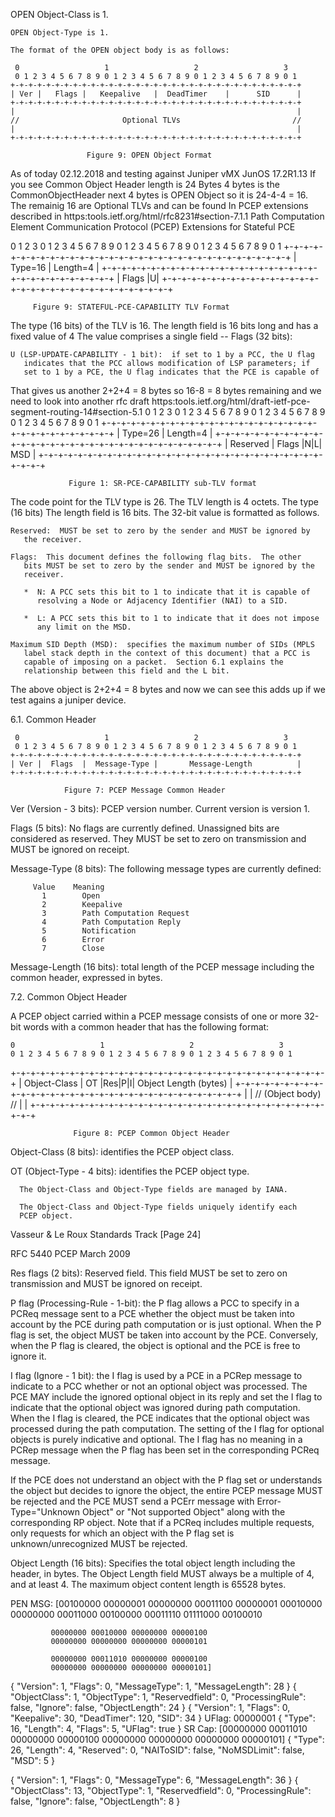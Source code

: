 
 OPEN Object-Class is 1.

    OPEN Object-Type is 1.

    The format of the OPEN object body is as follows:

     0                   1                   2                   3
     0 1 2 3 4 5 6 7 8 9 0 1 2 3 4 5 6 7 8 9 0 1 2 3 4 5 6 7 8 9 0 1
    +-+-+-+-+-+-+-+-+-+-+-+-+-+-+-+-+-+-+-+-+-+-+-+-+-+-+-+-+-+-+-+-+
    | Ver |   Flags |   Keepalive   |  DeadTimer    |      SID      |
    +-+-+-+-+-+-+-+-+-+-+-+-+-+-+-+-+-+-+-+-+-+-+-+-+-+-+-+-+-+-+-+-+
    |                                                               |
    //                       Optional TLVs                         //
    |                                                               |
    +-+-+-+-+-+-+-+-+-+-+-+-+-+-+-+-+-+-+-+-+-+-+-+-+-+-+-+-+-+-+-+-+

                     Figure 9: OPEN Object Format
 As of today 02.12.2018 and testing against Juniper vMX JunOS 17.2R1.13
 If you see Common Object Header length is 24 Bytes 4 bytes is the CommonObjectHeader
 next 4 bytes is OPEN Object so it is 24-4-4 = 16. The remainig 16 are Optional TLVs and can be found
 In PCEP extensions described in https:tools.ietf.org/html/rfc8231#section-7.1.1
 Path Computation Element Communication Protocol (PCEP) Extensions for Stateful PCE

 0                   1                   2                   3
 0 1 2 3 4 5 6 7 8 9 0 1 2 3 4 5 6 7 8 9 0 1 2 3 4 5 6 7 8 9 0 1
 +-+-+-+-+-+-+-+-+-+-+-+-+-+-+-+-+-+-+-+-+-+-+-+-+-+-+-+-+-+-+-+-+
 |               Type=16         |            Length=4           |
 +-+-+-+-+-+-+-+-+-+-+-+-+-+-+-+-+-+-+-+-+-+-+-+-+-+-+-+-+-+-+-+-+
 |                             Flags                           |U|
 +-+-+-+-+-+-+-+-+-+-+-+-+-+-+-+-+-+-+-+-+-+-+-+-+-+-+-+-+-+-+-+-+

 		 Figure 9: STATEFUL-PCE-CAPABILITY TLV Format

 The type (16 bits) of the TLV is 16.  The length field is 16 bits
 long and has a fixed value of 4
 The value comprises a single field -- Flags (32 bits):

    U (LSP-UPDATE-CAPABILITY - 1 bit):  if set to 1 by a PCC, the U flag
       indicates that the PCC allows modification of LSP parameters; if
       set to 1 by a PCE, the U flag indicates that the PCE is capable of

 That gives us another 2+2+4 = 8 bytes so 16-8 = 8 bytes remaining and
 we need to look into another rfc draft https:tools.ietf.org/html/draft-ietf-pce-segment-routing-14#section-5.1
 0                   1                   2                   3
        0 1 2 3 4 5 6 7 8 9 0 1 2 3 4 5 6 7 8 9 0 1 2 3 4 5 6 7 8 9 0 1
       +-+-+-+-+-+-+-+-+-+-+-+-+-+-+-+-+-+-+-+-+-+-+-+-+-+-+-+-+-+-+-+-+
       |            Type=26            |            Length=4           |
       +-+-+-+-+-+-+-+-+-+-+-+-+-+-+-+-+-+-+-+-+-+-+-+-+-+-+-+-+-+-+-+-+
       |         Reserved              |   Flags   |N|L|      MSD      |
       +-+-+-+-+-+-+-+-+-+-+-+-+-+-+-+-+-+-+-+-+-+-+-+-+-+-+-+-+-+-+-+-+

                 Figure 1: SR-PCE-CAPABILITY sub-TLV format
 The code point for the TLV type is 26.  The TLV length is 4 octets.
 The type (16 bits) The length field is 16 bits.
 The 32-bit value is formatted as follows.

    Reserved:  MUST be set to zero by the sender and MUST be ignored by
       the receiver.

    Flags:  This document defines the following flag bits.  The other
       bits MUST be set to zero by the sender and MUST be ignored by the
       receiver.

       *  N: A PCC sets this bit to 1 to indicate that it is capable of
          resolving a Node or Adjacency Identifier (NAI) to a SID.

       *  L: A PCC sets this bit to 1 to indicate that it does not impose
          any limit on the MSD.

    Maximum SID Depth (MSD):  specifies the maximum number of SIDs (MPLS
       label stack depth in the context of this document) that a PCC is
       capable of imposing on a packet.  Section 6.1 explains the
       relationship between this field and the L bit.
 The above object is  2+2+4 = 8 bytes and now we can see this adds up
 if we test agains a juniper device.


6.1.  Common Header

     0                   1                   2                   3
     0 1 2 3 4 5 6 7 8 9 0 1 2 3 4 5 6 7 8 9 0 1 2 3 4 5 6 7 8 9 0 1
    +-+-+-+-+-+-+-+-+-+-+-+-+-+-+-+-+-+-+-+-+-+-+-+-+-+-+-+-+-+-+-+-+
    | Ver |  Flags  |  Message-Type |       Message-Length          |
    +-+-+-+-+-+-+-+-+-+-+-+-+-+-+-+-+-+-+-+-+-+-+-+-+-+-+-+-+-+-+-+-+

                Figure 7: PCEP Message Common Header

   Ver (Version - 3 bits):  PCEP version number.  Current version is
      version 1.

   Flags (5 bits):  No flags are currently defined.  Unassigned bits are
      considered as reserved.  They MUST be set to zero on transmission
      and MUST be ignored on receipt.

   Message-Type (8 bits):  The following message types are currently
      defined:

         Value    Meaning
           1        Open
           2        Keepalive
           3        Path Computation Request
           4        Path Computation Reply
           5        Notification
           6        Error
           7        Close

   Message-Length (16 bits):  total length of the PCEP message including
      the common header, expressed in bytes.


7.2.  Common Object Header

   A PCEP object carried within a PCEP message consists of one or more
   32-bit words with a common header that has the following format:

    0                   1                   2                   3
    0 1 2 3 4 5 6 7 8 9 0 1 2 3 4 5 6 7 8 9 0 1 2 3 4 5 6 7 8 9 0 1
   +-+-+-+-+-+-+-+-+-+-+-+-+-+-+-+-+-+-+-+-+-+-+-+-+-+-+-+-+-+-+-+-+
   | Object-Class  |   OT  |Res|P|I|   Object Length (bytes)       |
   +-+-+-+-+-+-+-+-+-+-+-+-+-+-+-+-+-+-+-+-+-+-+-+-+-+-+-+-+-+-+-+-+
   |                                                               |
   //                        (Object body)                        //
   |                                                               |
   +-+-+-+-+-+-+-+-+-+-+-+-+-+-+-+-+-+-+-+-+-+-+-+-+-+-+-+-+-+-+-+-+

                  Figure 8: PCEP Common Object Header

   Object-Class (8 bits):  identifies the PCEP object class.

   OT (Object-Type - 4 bits):  identifies the PCEP object type.

      The Object-Class and Object-Type fields are managed by IANA.

      The Object-Class and Object-Type fields uniquely identify each
      PCEP object.



Vasseur & Le Roux           Standards Track                    [Page 24]
 
RFC 5440                          PCEP                        March 2009


   Res flags (2 bits):  Reserved field.  This field MUST be set to zero
      on transmission and MUST be ignored on receipt.

   P flag (Processing-Rule - 1-bit):  the P flag allows a PCC to specify
      in a PCReq message sent to a PCE whether the object must be taken
      into account by the PCE during path computation or is just
      optional.  When the P flag is set, the object MUST be taken into
      account by the PCE.  Conversely, when the P flag is cleared, the
      object is optional and the PCE is free to ignore it.

   I flag (Ignore - 1 bit):  the I flag is used by a PCE in a PCRep
      message to indicate to a PCC whether or not an optional object was
      processed.  The PCE MAY include the ignored optional object in its
      reply and set the I flag to indicate that the optional object was
      ignored during path computation.  When the I flag is cleared, the
      PCE indicates that the optional object was processed during the
      path computation.  The setting of the I flag for optional objects
      is purely indicative and optional.  The I flag has no meaning in a
      PCRep message when the P flag has been set in the corresponding
      PCReq message.

   If the PCE does not understand an object with the P flag set or
   understands the object but decides to ignore the object, the entire
   PCEP message MUST be rejected and the PCE MUST send a PCErr message
   with Error-Type="Unknown Object" or "Not supported Object" along with
   the corresponding RP object.  Note that if a PCReq includes multiple
   requests, only requests for which an object with the P flag set is
   unknown/unrecognized MUST be rejected.

   Object Length (16 bits):  Specifies the total object length including
      the header, in bytes.  The Object Length field MUST always be a
      multiple of 4, and at least 4.  The maximum object content length
      is 65528 bytes.      

   PEN MSG: [00100000 00000001 00000000 00011100 
             00000001 00010000 00000000 00011000 
             00100000 00011110 01111000 00100010 
             
             00000000 00010000 00000000 00000100 
             00000000 00000000 00000000 00000101 
             
             00000000 00011010 00000000 00000100 
             00000000 00000000 00000000 00000101]

{
  "Version": 1,
  "Flags": 0,
  "MessageType": 1,
  "MessageLength": 28
}
{
  "ObjectClass": 1,
  "ObjectType": 1,
  "Reservedfield": 0,
  "ProcessingRule": false,
  "Ignore": false,
  "ObjectLength": 24
}
{
  "Version": 1,
  "Flags": 0,
  "Keepalive": 30,
  "DeadTimer": 120,
  "SID": 34
}
UFlag: 00000001 
{
  "Type": 16,
  "Length": 4,
  "Flags": 5,
  "UFlag": true
}
SR Cap: [00000000 00011010 00000000 00000100 00000000 00000000 00000000 00000101] 
{
  "Type": 26,
  "Length": 4,
  "Reserved": 0,
  "NAIToSID": false,
  "NoMSDLimit": false,
  "MSD": 5
}



{
  "Version": 1,
  "Flags": 0,
  "MessageType": 6,
  "MessageLength": 36
}
{
  "ObjectClass": 13,
  "ObjectType": 1,
  "Reservedfield": 0,
  "ProcessingRule": false,
  "Ignore": false,
  "ObjectLength": 8
}
